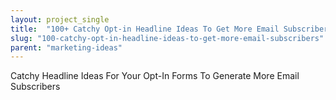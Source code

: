 ```yaml
---
layout: project_single
title:  "100+ Catchy Opt-in Headline Ideas To Get More Email Subscribers"
slug: "100-catchy-opt-in-headline-ideas-to-get-more-email-subscribers"
parent: "marketing-ideas"
---
```

Catchy Headline Ideas For Your Opt-In Forms To Generate More Email Subscribers